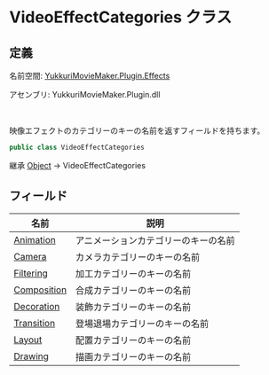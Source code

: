 # VideoEffectCategories クラス

## 定義

名前空間: [YukkuriMovieMaker.Plugin.Effects](..)

アセンブリ: YukkuriMovieMaker.Plugin.dll

<br/>

映像エフェクトのカテゴリーのキーの名前を返すフィールドを持ちます。

```csharp
public class VideoEffectCategories
```

継承 [Object](https://learn.microsoft.com/ja-jp/dotnet/api/system.object) → VideoEffectCategories

## フィールド

| 名前                                 | 説明                 |
|------------------------------------| ------------------ |
| [Animation](./field/animation)     | アニメーションカテゴリーのキーの名前 |
| [Camera](./field/camera)           | カメラカテゴリーのキーの名前     |
| [Filtering](./field/filtering)     | 加工カテゴリーのキーの名前      |
| [Composition](./field/composition) | 合成カテゴリーのキーの名前      |
| [Decoration](./field/decoration)   | 装飾カテゴリーのキーの名前      |
| [Transition](./field/transition)   | 登場退場カテゴリーのキーの名前    |
| [Layout](./field/layout)           | 配置カテゴリーのキーの名前      |
| [Drawing](./field/drawing)         | 描画カテゴリーのキーの名前      |
